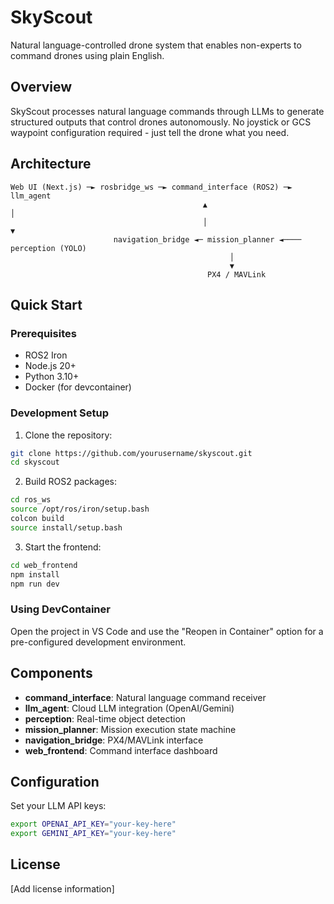 # SkyScout

Natural language-controlled drone system that enables non-experts to command drones using plain English.

## Overview

SkyScout processes natural language commands through LLMs to generate structured outputs that control drones autonomously. No joystick or GCS waypoint configuration required - just tell the drone what you need.

## Architecture

```
Web UI (Next.js) ─► rosbridge_ws ─► command_interface (ROS2) ─► llm_agent
                                           ▲                           │
                                           │                           ▼
                       navigation_bridge ◄─ mission_planner ◄──── perception (YOLO)
                                                 │
                                                 ▼
                                            PX4 / MAVLink
```

## Quick Start

### Prerequisites
- ROS2 Iron
- Node.js 20+
- Python 3.10+
- Docker (for devcontainer)

### Development Setup

1. Clone the repository:
```bash
git clone https://github.com/yourusername/skyscout.git
cd skyscout
```

2. Build ROS2 packages:
```bash
cd ros_ws
source /opt/ros/iron/setup.bash
colcon build
source install/setup.bash
```

3. Start the frontend:
```bash
cd web_frontend
npm install
npm run dev
```

### Using DevContainer

Open the project in VS Code and use the "Reopen in Container" option for a pre-configured development environment.

## Components

- **command_interface**: Natural language command receiver
- **llm_agent**: Cloud LLM integration (OpenAI/Gemini)
- **perception**: Real-time object detection
- **mission_planner**: Mission execution state machine
- **navigation_bridge**: PX4/MAVLink interface
- **web_frontend**: Command interface dashboard

## Configuration

Set your LLM API keys:
```bash
export OPENAI_API_KEY="your-key-here"
export GEMINI_API_KEY="your-key-here"
```

## License

[Add license information]
